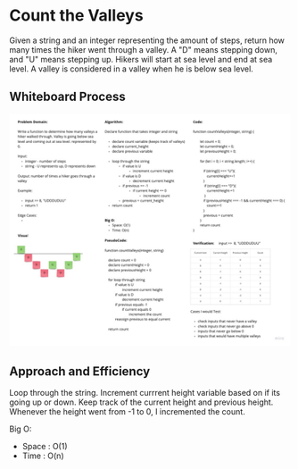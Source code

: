 # Count the Valleys

Given a string and an integer representing the amount of steps, return how many times the hiker went through a valley. A "D" means stepping down, and "U" means stepping up. Hikers will start at sea level and end at sea level. A valley is considered in a valley when he is below sea level.

## Whiteboard Process

![Count the Valleys](counting_valleys.jpg)

## Approach and Efficiency

Loop through the string. Increment currrent height variable based on if its going up or down. Keep track of the current height and previous height. Whenever the height went from -1 to 0, I incremented the count.

Big O:

- Space : O(1)
- Time : O(n)
